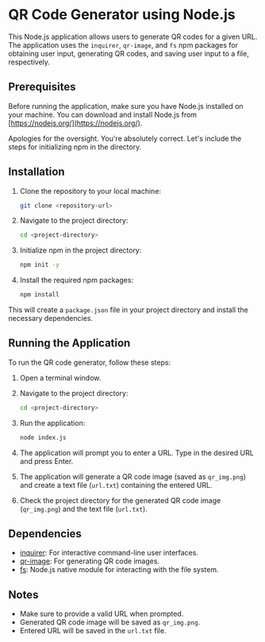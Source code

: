 # QR Code Generator using Node.js

This Node.js application allows users to generate QR codes for a given URL. The application uses the `inquirer`, `qr-image`, and `fs` npm packages for obtaining user input, generating QR codes, and saving user input to a file, respectively.

## Prerequisites

Before running the application, make sure you have Node.js installed on your machine. You can download and install Node.js from [https://nodejs.org/](https://nodejs.org/).

Apologies for the oversight. You're absolutely correct. Let's include the steps for initializing npm in the directory.

## Installation

1. Clone the repository to your local machine:

   ```bash
   git clone <repository-url>
   ```

2. Navigate to the project directory:

   ```bash
   cd <project-directory>
   ```

3. Initialize npm in the project directory:

   ```bash
   npm init -y
   ```

4. Install the required npm packages:

   ```bash
   npm install
   ```

This will create a `package.json` file in your project directory and install the necessary dependencies. 

## Running the Application

To run the QR code generator, follow these steps:

1. Open a terminal window.

2. Navigate to the project directory:

   ```bash
   cd <project-directory>
   ```

3. Run the application:

   ```bash
   node index.js
   ```

4. The application will prompt you to enter a URL. Type in the desired URL and press Enter.

5. The application will generate a QR code image (saved as `qr_img.png`) and create a text file (`url.txt`) containing the entered URL.

6. Check the project directory for the generated QR code image (`qr_img.png`) and the text file (`url.txt`).

## Dependencies

- [inquirer](https://www.npmjs.com/package/inquirer): For interactive command-line user interfaces.
- [qr-image](https://www.npmjs.com/package/qr-image): For generating QR code images.
- [fs](https://nodejs.org/api/fs.html): Node.js native module for interacting with the file system.

## Notes

- Make sure to provide a valid URL when prompted.
- Generated QR code image will be saved as `qr_img.png`.
- Entered URL will be saved in the `url.txt` file.
